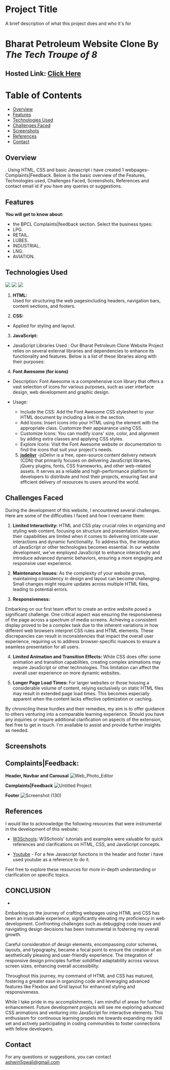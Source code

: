 
# Project Title

A brief description of what this project does and who it's for

# Bharat Petroleum Website Clone By *The Tech Troupe of 8*

## Hosted Link: [Click Here](https://ayushagrawal2806.github.io/Bharat-Petroleum/)

# Table of Contents
  - [Overview](#overview)
  - [Features](#features)
  - [Technologies Used](#technologies-used)
  - [Challenges Faced](#challenges-faced)
  - [Screenshots](#screenshots)
  - [References](#references)
  - [Contact](#contact)


## Overview

. Using HTML, CSS and basic Javascript i have created 1 webpages- Complaints|Feedback. Below is the basic overview of the Features, Technologies used, Challenges Faced, Screenshots, References and contact email id if you have any queries or suggestions.

## Features
**You will get to know about:**
- the BPCL Complaints|feedback section. Select the business types:
- LPG.
- RETAIL.
- LUBES.
- INDUSTRIAL.
- LNG.
- AVIATION.

## Technologies Used
<img src="https://img.icons8.com/color/48/000000/html-5.png"/>          <img src="https://img.icons8.com/color/48/000000/css3.png"/>          <img src="https://img.icons8.com/color/48/000000/javascript.png"/>      

1.  **HTML:**  
Used for structuring the web pagesincluding headers, navigation bars, content sections, and footers.

2.  **CSS:** 
 - Applied for styling and layout.
3.  **JavaScript:**
 - JavaScript Libraries Used : Our Bharat Petroleum Clone Website Project relies on several external libraries and dependencies to enhance its functionality and features. Below is a list of these libraries along with their purposes:

4.  **Font Awesome (for icons)**
 - Description: Font Awesome is a comprehensive icon library that offers a vast selection of icons for various purposes, such as user interface design, web development and graphic design.
 - Usage:
   - Include the CSS: Add the Font Awesome CSS stylesheet to your HTML document by including a link in the <head> section.
   - Add Icons: Insert icons into your HTML using the element with the appropriate class. Customize their appearance using CSS.
   - Customize Icons: You can modify icons' size, color, and alignment by adding extra classes and applying CSS styles.
   - Explore Icons: Visit the Font Awesome website or documentation to find the icons that suit your project's needs.
 

   5. **[jsdelivr](https://www.jsdelivr.com/)**
      -jsDelivr is a free, open-source content delivery network (CDN) that primarily focuses on delivering JavaScript libraries, jQuery plugins, fonts, CSS frameworks, and other web-related assets. It serves as a reliable and high-performance platform for developers to distribute and host their projects, ensuring fast and efficient delivery of resources to users around the world.

## Challenges Faced

During the development of this website, I encountered several challenges. Here are some of the difficulties I faced and how I overcame them:

1. **Limited Interactivity:**
HTML and CSS play crucial roles in organizing and styling web content, focusing on structure and presentation. However, their capabilities are limited when it comes to delivering intricate user interactions and dynamic functionality. To address this, the integration of JavaScript or other technologies becomes essential. In our website development, we've employed JavaScript to enhance interactivity and introduce advanced dynamic behaviors, ensuring a more engaging and responsive user experience.

2. **Maintenance Issues:**
 As the complexity of your website grows, maintaining consistency in design and layout can become challenging. Small changes might require updates across multiple HTML files, leading to potential errors.

3. **Responsiveness:**

Embarking on our first team effort to create an entire website posed a significant challenge. One critical aspect was ensuring the responsiveness of the page across a spectrum of media screens. Achieving a consistent display proved to be a complex task due to the inherent variations in how different web browsers interpret CSS rules and HTML elements. These discrepancies can result in inconsistencies that impact the overall user experience, requiring us to address browser-specific nuances to ensure a seamless presentation for all users.

4. **Limited Animation and Transition Effects:** While CSS does offer some animation and transition capabilities, creating complex animations may require JavaScript or other technologies. This limitation can affect the overall user experience on more dynamic websites.

5. **Longer Page Load Times:**
For larger websites or those housing a considerable volume of content, relying exclusively on static HTML files may result in extended page load times. This becomes especially apparent when the content lacks effective optimization or caching.

By chronicling these hurdles and their remedies, my aim is to offer guidance to others venturing into a comparable learning experience. Should you have any inquiries or require additional clarification on aspects of the extension, feel free to get in touch. I'm available to assist and provide further insights as needed.


## Screenshots
## Complaints|Feedback:
**Header, Navbar and Carousal**
![Web_Photo_Editor](https://github.com/AshwinGwali/pro1/assets/152706094/6ee7d167-288b-49fb-83c4-149eee9f4a10)

**Complaints|Feedback**
![Untitled Project](https://github.com/AshwinGwali/pro1/assets/152706094/5a465395-5709-4045-91ba-70e8e23a1fce)

**Footer**
![Screenshot (130)](https://github.com/ayushagrawal2806/Bharat-Petroleum/assets/72606635/ceb44490-eef4-4f75-89bb-be1c9a00e126)

## References

I would like to acknowledge the following resources that were instrumental in the development of this website:

- [W3Schools](https://www.w3schools.com/): W3Schools' tutorials and examples were valuable for quick references and clarifications on HTML, CSS, and JavaScript concepts.

- [Youtube](https://www.youtube.com/) - For a few Javascript functions in the header and footer i have used youtube as a reference to do it.

Feel free to explore these resources for more in-depth understanding or clarification on specific topics.


## **CONCLUSION**

-
Embarking on the journey of crafting webpages using HTML and CSS has been an invaluable experience, significantly elevating my proficiency in web development. Confronting challenges such as debugging code issues and navigating design decisions has been instrumental in fostering my overall growth.

Careful consideration of design elements, encompassing color schemes, layouts, and typography, became a focal point to ensure the creation of an aesthetically pleasing and user-friendly experience. The integration of responsive design principles further solidified adaptability across various screen sizes, enhancing overall accessibility.

Throughout this journey, my command of HTML and CSS has matured, fostering a greater ease in organizing code and leveraging advanced features like Flexbox and Grid layout for enhanced styling and responsiveness.

While I take pride in my accomplishments, I am mindful of areas for further enhancement. Future development projects will see me exploring advanced CSS animations and venturing into JavaScript for interactive elements. This enthusiasm for continuous learning propels me towards expanding my skill set and actively participating in coding communities to foster connections with fellow developers.

## Contact

For any questions or suggestions, you can contact
ashwin5gwali@gmail.com
